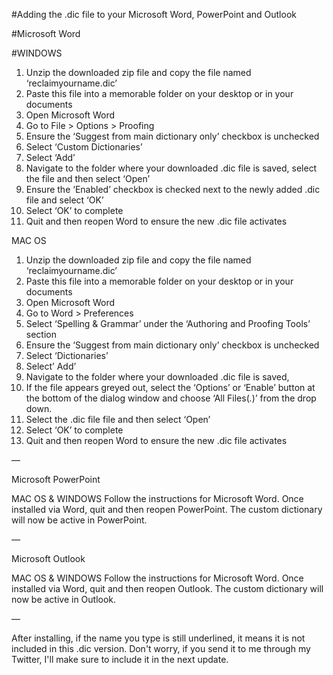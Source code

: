 #Adding the .dic file to your Microsoft Word, PowerPoint and Outlook


#Microsoft Word

#WINDOWS
1. Unzip the downloaded zip file and copy the file named ‘reclaimyourname.dic’
2. Paste this file into a memorable folder on your desktop or in your documents
3. Open Microsoft Word
4. Go to File > Options > Proofing
5. Ensure the ‘Suggest from main dictionary only’ checkbox is unchecked
6. Select ‘Custom Dictionaries’
7. Select ‘Add’
8. Navigate to the folder where your downloaded .dic file is saved, select the file and then select ‘Open’
9. Ensure the ‘Enabled’ checkbox is checked next to the newly added .dic file and select  ‘OK’ 
10. Select ‘OK’ to complete
11. Quit and then reopen Word to ensure the new .dic file activates

MAC OS
1. Unzip the downloaded zip file and copy the file named ‘reclaimyourname.dic’
2. Paste this file into a memorable folder on your desktop or in your documents
3. Open Microsoft Word
4. Go to Word > Preferences
5. Select ‘Spelling & Grammar’ under the ‘Authoring and Proofing Tools’ section
6. Ensure the ‘Suggest from main dictionary only’ checkbox is unchecked
7. Select ‘Dictionaries’
8. Select’ Add’
9. Navigate to the folder where your downloaded .dic file is saved, 
10. If the file appears greyed out, select the ‘Options’ or ‘Enable’ button at the bottom of the dialog window and choose ‘All Files(*.*)’ from the drop down. 
11. Select the .dic file file and then select ‘Open’
12. Select ‘OK’ to complete
13. Quit and then reopen Word to ensure the new .dic file activates


—

Microsoft PowerPoint


MAC OS & WINDOWS
Follow the instructions for Microsoft Word. Once installed via Word, quit and then reopen PowerPoint. The custom dictionary will now be active in PowerPoint. 

—

Microsoft Outlook


MAC OS & WINDOWS
Follow the instructions for Microsoft Word. Once installed via Word, quit and then reopen Outlook. The custom dictionary will now be active in Outlook. 



—

After installing, if the name you type is still underlined, it means it is not included in this .dic version. Don't worry, if you send it to me through my Twitter, I'll make sure to include it in the next update.

